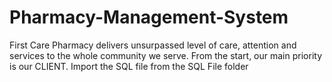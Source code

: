 # Pharmacy-Management-System
First Care Pharmacy delivers unsurpassed level of care, attention and services to the whole community we serve. From the start, our main priority is our CLIENT.
Import the SQL file from the SQL File folder
